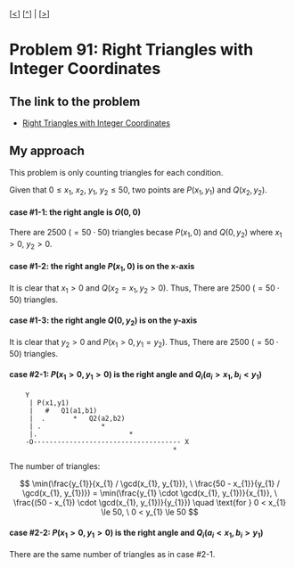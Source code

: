 \[[<](./p0090.md)] \[[^](../README.md)] | \[[>](./p0092.md)]

# Problem 91: Right Triangles with Integer Coordinates

## The link to the problem

- [Right Triangles with Integer Coordinates](https://projecteuler.net/problem=91)

## My approach

This problem is only counting triangles for each condition.

Given that $0 \le x_{1}, \ x_{2}, \ y_{1}, \ y_{2} \le 50$, two points are $P(x_{1}, y_{1})$ and $Q(x_{2}, y_{2})$.

#### case #1-1: the right angle is $O(0, 0)$

There are $2500 \ (= 50 \cdot 50)$ triangles becase $P(x_{1}, 0)$ and $Q(0, y_{2})$ where $x_{1} > 0, \ y_{2} > 0$.

#### case #1-2: the right angle $P(x_{1}, 0)$ is on the x-axis

It is clear that $x_{1} > 0$ and $Q(x_{2} = x_{1}, y_{2} > 0)$.
Thus, There are $2500 \ (= 50 \cdot 50)$ triangles.

#### case #1-3: the right angle $Q(0, y_{2})$ is on the y-axis

It is clear that $y_{2} > 0$ and $P(x_{1} > 0, y_{1} = y_{2})$.
Thus, There are $2500 \ (= 50 \cdot 50)$ triangles.

#### case #2-1: $P(x_{1} > 0, y_{1} > 0)$ is the right angle and $Q_{i}(a_{i} > x_{1}, b_{i} < y_{1})$

```
    Y
     | P(x1,y1)
     |   #   Q1(a1,b1)
     |  .       *   Q2(a2,b2)
     | .               *
     |.                       *
    -O------------------------------------- X
                                         *
```

The number of triangles:

$$
\min(\frac{y_{1}}{x_{1} / \gcd(x_{1}, y_{1})}, \ \frac{50 - x_{1}}{y_{1} / \gcd(x_{1}, y_{1})}) 
= \min(\frac{y_{1} \cdot \gcd(x_{1}, y_{1})}{x_{1}}, \ \frac{(50 - x_{1}) \cdot \gcd(x_{1}, y_{1})}{y_{1}}) \quad \text{for } 0 < x_{1} \le 50, \ 0 < y_{1} \le 50
$$

#### case #2-2: $P(x_{1} > 0, y_{1} > 0)$ is the right angle and $Q_{i}(a_{i} < x_{1}, b_{i} > y_{1})$

There are the same number of triangles as in case #2-1.

